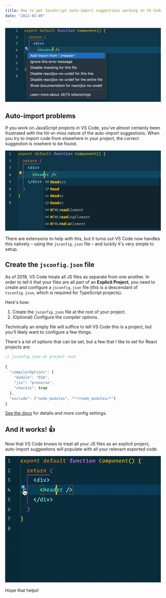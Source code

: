 ```yaml
---
title: How to get JavaScript auto-import suggestions working in VS Code
date: "2022-03-09"
---
```


![Auto import suggestions](./splash.png)

## Auto-import problems

If you work on JavaScript projects in VS Code, you've almost certainly been frustrated with the hit-or-miss nature of the auto-import suggestions. When you try to import code from elsewhere in your project, the correct suggestion is nowhere to be found.

![Import missing from suggestions](./auto-import-not-working.png)

There are extensions to help with this, but it turns out VS Code now handles this natively – using the `jsconfig.json` file – and luckily it's very simple to setup.

## Create the `jsconfig.json` file

As of 2018, VS Code treats all JS files as separate from one another. In order to tell it that your files are all part of an **Explicit Project**, you need to create and configure a `jsconfig.json` file (this is a descendant of `tsconfig.json`, which is required for TypeScript projects).

Here's how:
1. Create the `jsconfig.json` file at the root of your project.
2. (Optional) Configure the compiler options.

Technically an empty file will suffice to tell VS Code this is a project, but you'll likely want to
configure a few things.

There's a lot of options that can be set, but a few that I like to set for React projects are:
```js
// jsconfig.json at project root

{
  "compilerOptions": {
    "module": "ES6",
    "jsx": "preserve",
    "checkJs": true
  },
  "exclude": ["node_modules", "**/node_modules/*"]
}
```

[See the docs](https://code.visualstudio.com/docs/languages/jsconfig) for details and more config settings.

## And it works! 👍

Now that VS Code knows to treat all your JS files as an explicit project, auto-import suggestions will populate with all your relevant exported code.

![Auto import suggestion working](./auto-import-working.gif)

Hope that helps!